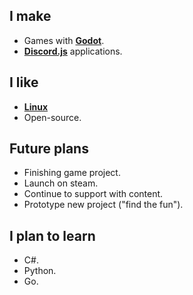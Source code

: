 ## I make

- Games with **[Godot](https://github.com/godotengine/godot)**.
- **[Discord.js](https://github.com/discordjs/discord.js/)** applications.

## I like

- **[Linux](https://github.com/torvalds/linux)**
- Open-source.

## Future plans

- Finishing game project.
- Launch on steam.
- Continue to support with content.
- Prototype new project ("find the fun").

## I plan to learn

- C#.
- Python.
- Go.
